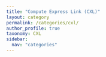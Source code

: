 ```yaml
---
title: "Compute Express Link (CXL)"
layout: category
permalink: /categories/cxl/
author_profile: true
taxonomy: CXL
sidebar:
  nav: "categories"
---
```

